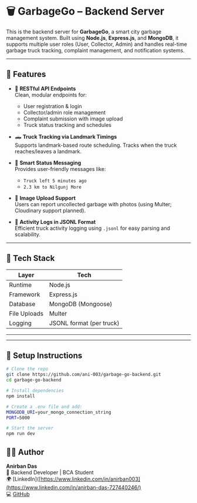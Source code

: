 # 🗑️ GarbageGo – Backend Server

This is the backend server for **GarbageGo**, a smart city garbage management system. Built using **Node.js**, **Express.js**, and **MongoDB**, it supports multiple user roles (User, Collector, Admin) and handles real-time garbage truck tracking, complaint management, and notification systems.

---

## 🚀 Features


- 🧾 **RESTful API Endpoints**  
  Clean, modular endpoints for:
  - User registration & login
  - Collector/admin role management
  - Complaint submission with image upload
  - Truck status tracking and schedules

- 🛻 **Truck Tracking via Landmark Timings**  
  Supports landmark-based route scheduling. Tracks when the truck reaches/leaves a landmark.

- 📍 **Smart Status Messaging**  
  Provides user-friendly messages like:
  - `Truck left 5 minutes ago`
  - `2.3 km to Nilgunj More`

- 📸 **Image Upload Support**  
  Users can report uncollected garbage with photos (using Multer; Cloudinary support planned).

- 📜 **Activity Logs in JSONL Format**  
  Efficient truck activity logging using `.jsonl` for easy parsing and scalability.

---

## 🧰 Tech Stack

| Layer         | Tech                      |
|---------------|---------------------------|
| Runtime       | Node.js                   |
| Framework     | Express.js                |
| Database      | MongoDB (Mongoose)        |
| File Uploads  | Multer                    |
| Logging       | JSONL format (per truck)  |

---


---

## 🧪 Setup Instructions

```bash
# Clone the repo
git clone https://github.com/ani-003/garbage-go-backend.git
cd garbage-go-backend

# Install dependencies
npm install

# Create a .env file and add:
MONGODB_URI=your_mongo_connection_string
PORT=5000

# Start the server
npm run dev
```

## 🧑‍💻 Author

**Anirban Das**  
💼 Backend Developer | BCA Student  
🌍 [LinkedIn]([https://www.linkedin.com/in/anirban003](https://www.linkedin.com/in/anirban-das-727440246/)  
💻 [GitHub](https://github.com/ani-003)
